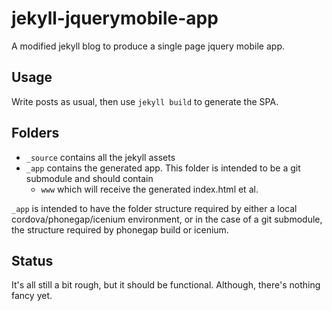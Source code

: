 jekyll-jquerymobile-app
=======================

A modified jekyll blog to produce a single page jquery mobile app.


Usage
-----

Write posts as usual, then use `jekyll build` to generate the SPA.

Folders
-------

*   `_source` contains all the jekyll assets
*   `_app` contains the generated app. This folder is intended to be a git submodule and should contain
    *   `www` which will receive the generated index.html et al.

`_app` is intended to have the folder structure required by either a local cordova/phonegap/icenium environment,
or in the case of a git submodule, the structure required by phonegap build or icenium.

Status
------

It's all still a bit rough, but it should be functional.
Although, there's nothing fancy yet.


